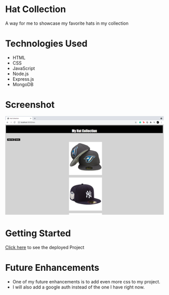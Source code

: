 # Hat Collection

A way for me to showcase my favorite hats in my collection

# Technologies Used

- HTML
- CSS
- JavaScript
- Node.js
- Express.js
- MongoDB

# Screenshot

![screenshot](./Screenshot2.png)

# Getting Started

[Click here](https://hat-collection.herokuapp.com/) to see the deployed Project

# Future Enhancements

- One of my future enhancements is to add even more css to my project.
- I will also add a google auth instead of the one I have right now.